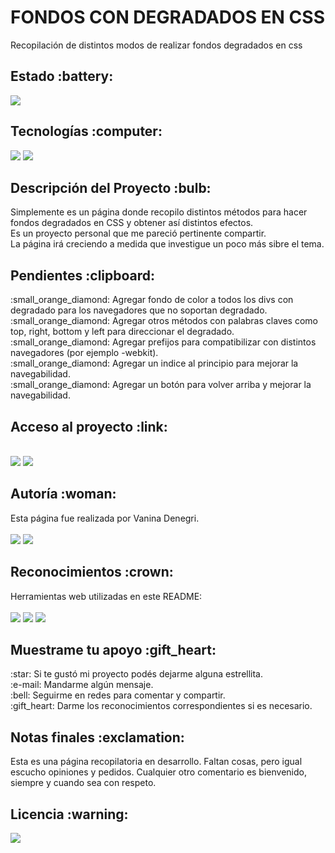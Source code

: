 <h1>FONDOS CON DEGRADADOS EN CSS</h1>
<p>Recopilación de distintos modos de realizar fondos degradados en css</p>

<h2>Estado :battery:</h2>
<p align="left"><img src="https://img.shields.io/badge/STATUS-EN_DESARROLLO-0B8E36?style=flat-square"></p>

<h2>Tecnologías :computer:</h2>
<p align="left">
<img src="https://img.shields.io/badge/HTML_5-E34F26?style=flat-square&logo=html5&logoColor=FFFFFF"> <img src="https://img.shields.io/badge/CSS_3-1572B6?style=flat-square&logo=css3&logoColor=FFFFFF"><!--  <img src="https://img.shields.io/badge/JavaScript-F7DF1E?style=flat-square&logo=javascript&logoColor=FFFFFF">
<br> -->

<h2>Descripción del Proyecto :bulb:</h2>
<p>
Simplemente es un página donde recopilo distintos métodos para hacer fondos degradados en CSS y obtener así distintos efectos.<br>
Es un proyecto personal que me pareció pertinente compartir.
<br>
La página irá creciendo a medida que investigue un poco más sibre el tema. 
</p>

<h2>Pendientes :clipboard:</h2>
<p>
 :small_orange_diamond: Agregar fondo de color a todos los divs con degradado para los navegadores que no soportan degradado.
<br>
 :small_orange_diamond: Agregar otros métodos con palabras claves como top, right, bottom y left para direccionar el degradado.
<br>
 :small_orange_diamond: Agregar prefijos para compatibilizar con distintos navegadores (por ejemplo -webkit).
<br>
 :small_orange_diamond: Agregar un indice al principio para mejorar la navegabilidad.
<br>
 :small_orange_diamond: Agregar un botón para volver arriba y mejorar la navegabilidad.
</p>

<h2>Acceso al proyecto :link:</h2>
<p>
<br>
<a href="https://github.com/VannDennOk/fondos_degradados.git">
<img src="https://img.shields.io/badge/Repositorio-181717?style=flat-square&logo=github&logoColor=ffffff"></a>

<a href="https://vanndennok.github.io/fondos_degradados/">
<img src="https://img.shields.io/badge/GitHub_Page-%23222222?style=flat-square&logo=githubpages&logoColor=%23ffffff"></a>

<h2>Autoría :woman:</h2>
<p>
Esta página fue realizada por Vanina Denegri.
<br>
<br>
<a href="https://github.com/VannDennOk"><img src="https://img.shields.io/badge/GitHub-181717?style=flat-square&logo=github&logoColor=FFFFFF&link=https%3A%2F%2Fgithub.com%2FVannDennOk"></a> <a href="https://www.linkedin.com/in/vaninadenegri/"><img src="https://img.shields.io/badge/LinkedIn-0A66C2?style=flat-square&logo=linkedin&logoColor=FFFFFF&link=https%3A%2F%2Fwww.linkedin.com%2Fin%2Fvaninadenegri%2F"></a>
</p>

<h2>Reconocimientos :crown:</h2>
<p>
Herramientas web utilizadas en este README:
<br>
<br>
<a href="https://shields.io/"><img src="https://img.shields.io/badge/Shields%20Badges-000000?style=flat-square&logo=shieldsdotio&logoColor=FFFFFF&link=https%3A%2F%2Fshields.io%2Fbadges"></a> <a href="https://gist.github.com/rxaviers/7360908"><img src="https://img.shields.io/badge/Emojis%20para%20README.md-F28705?style=flat-square&link=https%3A%2F%2Fgist.github.com%2Frxaviers%2F7360908"></a> <a href="https://simpleicons.org/?q=simpleicom"><img src="https://img.shields.io/badge/Simple_Icons-%23000000?style=flat-square&logo=simpleicons&logoColor=%23ffffff"></a>

</p>

<h2>Muestrame tu apoyo :gift_heart:</h2>
<p>
:star: Si te gustó mi proyecto podés dejarme alguna estrellita.
<br>:e-mail: Mandarme algún mensaje.
<br>:bell: Seguirme en redes para comentar y compartir.
<br>:gift_heart: Darme los reconocimientos correspondientes si es necesario.
</p>

<h2>Notas finales :exclamation:</h2>
<p>Esta es una página recopilatoria en desarrollo. Faltan cosas, pero igual escucho opiniones y pedidos. Cualquier otro comentario es bienvenido, siempre y cuando sea con respeto.</p>

<h2>Licencia :warning:</h2>
<a href="https://opensource.org/license/MIT"><img src="https://img.shields.io/badge/Licencia%20MIT-E30613?style=flat-square&link=https%3A%2F%2Fopensource.org%2Flicense%2FMIT"></a></p>
